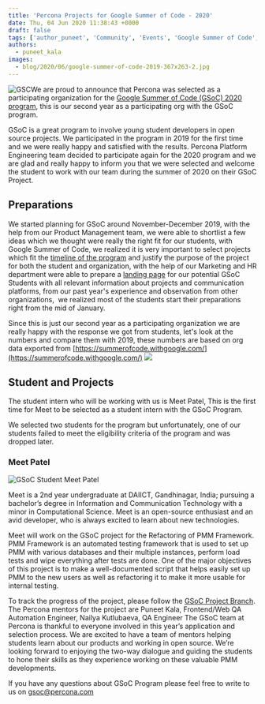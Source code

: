 ```yaml
---
title: 'Percona Projects for Google Summer of Code - 2020'
date: Thu, 04 Jun 2020 11:38:43 +0000
draft: false
tags: ['author_puneet', 'Community', 'Events', 'Google Summer of Code', 'GSoC', 'Information', 'MySQL', 'MySQL', 'mysql-and-variants', 'Open Source Databases', 'Percona Monitoring and Management', 'PMM', 'Tools']
authors:
  - puneet_kala
images:
  - blog/2020/06/google-summer-of-code-2019-367x263-2.jpg
---
```


![GSC](blog/2020/06/google-summer-of-code-2019-367x263-1.jpg)We are proud to announce that Percona was selected as a participating organization for the [Google Summer of Code (GSoC) 2020 program](https://summerofcode.withgoogle.com/), this is our second year as a participating org with the GSoC program. 

GSoC is a great program to involve young student developers in open source projects. We participated in the program in 2019 for the first time and we were really happy and satisfied with the results. Percona Platform Engineering team decided to participate again for the 2020 program and we are glad and really happy to inform you that we were selected and welcome the student to work with our team during the summer of 2020 on their GSoC Project.

Preparations
------------

We started planning for GSoC around November-December 2019, with the help from our Product Management team, we were able to shortlist a few ideas which we thought were really the right fit for our students, with Google Summer of Code, we realized it is very important to select projects which fit the [timeline of the program](https://developers.google.com/open-source/gsoc/timeline?hl=en) and justify the purpose of the project for both the student and organization, with the help of our Marketing and HR department were able to prepare a [landing page](https://www.percona.com/googlesummerofcode2020) for our potential GSoC Students with all relevant information about projects and communication platforms, from our past year's experience and observation from other organizations,  we realized most of the students start their preparations right from the mid of January. 

Since this is just our second year as a participating organization we are really happy with the response we got from students, let's look at the numbers and compare them with 2019, these numbers are based on org data exported from [https://summerofcode.withgoogle.com/](https://summerofcode.withgoogle.com/) ![](blog/2020/06/Screenshot-2020-06-04-at-15.25.09.png)

Student and Projects
--------------------

The student intern who will be working with us is Meet Patel, This is the first time for Meet to be selected as a student intern with the GSoC Program. 

We selected two students for the program but unfortunately, one of our students failed to meet the eligibility criteria of the program and was dropped later.

### Meet Patel

![GSoC Student Meet Patel](blog/2020/06/Meet_Patel-1.jpg)

Meet is a 2nd year undergraduate at DAIICT, Gandhinagar, India; pursuing a bachelor’s degree in Information and Communication Technology with a minor in Computational Science. Meet is an open-source enthusiast and an avid developer, who is always excited to learn about new technologies. 

Meet will work on the GSoC project for the Refactoring of PMM Framework. PMM Framework is an automated testing framework that is used to set up PMM with various databases and their multiple instances, perform load tests and wipe everything after tests are done. One of the major objectives of this project is to make a well-documented script that helps easily set up PMM to the new users as well as refactoring it to make it more usable for internal testing. 

To track the progress of the project, please follow the [GSoC Project Branch](https://github.com/percona/pmm-qa/tree/GSOC-2020). The Percona mentors for the project are Puneet Kala, Frontend/Web QA Automation Engineer, Nailya Kutlubaeva, QA Engineer The GSoC team at Percona is thankful to everyone involved in this year’s application and selection process. We are excited to have a team of mentors helping students learn about our products and working in open source. We’re looking forward to enjoying the two-way dialogue and guiding the students to hone their skills as they experience working on these valuable PMM developments. 

If you have any questions about GSoC Program please feel free to write to us on gsoc@percona.com